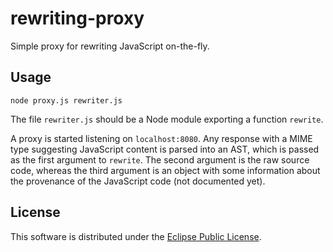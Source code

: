 rewriting-proxy
===============

Simple proxy for rewriting JavaScript on-the-fly.


Usage
-----

	node proxy.js rewriter.js
	
The file `rewriter.js` should be a Node module exporting a function `rewrite`.
	
A proxy is started listening on `localhost:8080`. Any response with a MIME type suggesting JavaScript content is parsed into an AST,
which is passed as the first argument to `rewrite`. The second argument is the raw source code, whereas the third argument is an object
with some information about the provenance of the JavaScript code (not documented yet).


License
-------

This software is distributed under the [Eclipse Public License](http://www.eclipse.org/legal/epl-v10.html).
